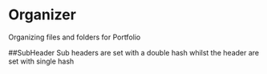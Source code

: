 # Organizer
Organizing files and folders for Portfolio

##SubHeader
Sub headers are set with a double hash whilst the header are set with single hash
